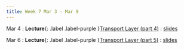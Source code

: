 ```yaml
---
title: Week 7 Mar 3 - Mar 9
---
```

Mar 4 
: **Lecture**{: .label .label-purple }[Transport Layer (part 4)](#)
  : [slides](#)

Mar 6
: **Lecture**{: .label .label-purple }[Transport Layer (part 5)](#)
  : [slides](#)

